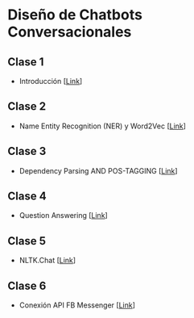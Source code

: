 # Diseño de Chatbots Conversacionales

## Clase 1
- Introducción [[Link](https://drive.google.com/drive/folders/1pauX20cvRfBiGIl6ot8AsMPCtO9OjMKG?usp=sharing)]

## Clase 2
- Name Entity Recognition (NER) y Word2Vec [[Link](https://drive.google.com/drive/folders/1xAHBfoeiXWFx_XRBhxus9tPP8HERY5RS?usp=sharing)]

## Clase 3
- Dependency Parsing AND POS-TAGGING [[Link](https://drive.google.com/drive/folders/1lTpdFrTBMqBMpACCtAhmRD52QPXiZRk4?usp=sharing)]

## Clase 4
- Question Answering [[Link](https://drive.google.com/drive/folders/1vdXRWu4SnWoLNAUahEHzsfO9HoJla_Iy?usp=sharing)]

## Clase 5
- NLTK.Chat [[Link](https://drive.google.com/drive/folders/1nAiecSjtFldn62BdV3OeaDsT9pNBcLLk?usp=sharing)]

## Clase 6
- Conexión API FB Messenger [[Link](https://drive.google.com/drive/folders/1xhikW3Sp20xEj3-SwvYwin1FVPaNKQbo?usp=sharing)]
